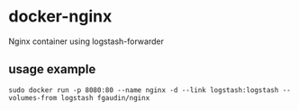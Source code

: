 # docker-nginx
Nginx container using logstash-forwarder

## usage example
    sudo docker run -p 8080:80 --name nginx -d --link logstash:logstash --volumes-from logstash fgaudin/nginx

